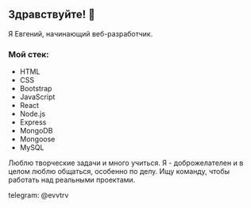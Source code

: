 ## Здравствуйте! 👋

Я Евгений, начинающий веб-разработчик.

### Мой стек:
- HTML
- CSS
- Bootstrap
- JavaScript
- React
- Node.js
- Express
- MongoDB
- Mongoose
- MySQL

Люблю творческие задачи и много учиться.
Я - доброжелателен и в целом люблю общаться, особенно по делу. Ищу команду, чтобы работать над реальными проектами. 

telegram: @evvtrv
